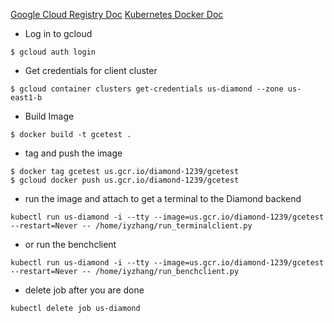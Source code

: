 [Google Cloud Registry Doc](https://cloud.google.com/container-registry/docs/)
[Kubernetes Docker Doc](http://kubernetes.io/docs/user-guide/docker-cli-to-kubectl/#docker-run)

* Log in to gcloud

```
$ gcloud auth login
```

* Get credentials for client cluster
```
$ gcloud container clusters get-credentials us-diamond --zone us-east1-b
```

* Build Image

```
$ docker build -t gcetest .
```

* tag and push the image

```
$ docker tag gcetest us.gcr.io/diamond-1239/gcetest
$ gcloud docker push us.gcr.io/diamond-1239/gcetest
```

* run the image and attach to get a terminal to the Diamond backend
```
kubectl run us-diamond -i --tty --image=us.gcr.io/diamond-1239/gcetest --restart=Never -- /home/iyzhang/run_terminalclient.py
```

* or run the benchclient
```
kubectl run us-diamond -i --tty --image=us.gcr.io/diamond-1239/gcetest --restart=Never -- /home/iyzhang/run_benchclient.py
```

* delete job after you are done
```
kubectl delete job us-diamond
```

